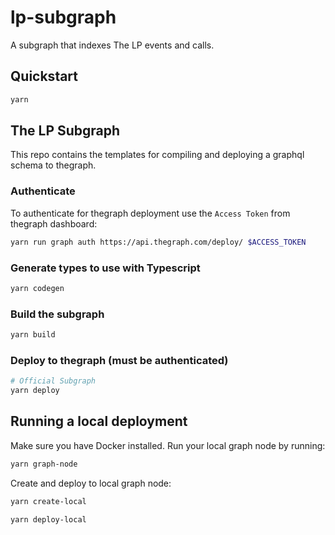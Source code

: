 # lp-subgraph

A subgraph that indexes The LP events and calls.

## Quickstart

```sh
yarn
```

## The LP Subgraph

This repo contains the templates for compiling and deploying a graphql schema to thegraph.

### Authenticate

To authenticate for thegraph deployment use the `Access Token` from thegraph dashboard:

```sh
yarn run graph auth https://api.thegraph.com/deploy/ $ACCESS_TOKEN
```

### Generate types to use with Typescript

```sh
yarn codegen
```

### Build the subgraph

```sh
yarn build
```

### Deploy to thegraph (must be authenticated)

```sh
# Official Subgraph
yarn deploy
```

## Running a local deployment

Make sure you have Docker installed.
Run your local graph node by running:

```sh
yarn graph-node
```

Create and deploy to local graph node:

```sh
yarn create-local
```

```sh
yarn deploy-local
```
